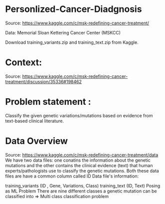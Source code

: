 # Personlized-Cancer-Diadgnosis

Source: https://www.kaggle.com/c/msk-redefining-cancer-treatment/

Data: Memorial Sloan Kettering Cancer Center (MSKCC)

Download training_variants.zip and training_text.zip from Kaggle.

# Context:
Source: https://www.kaggle.com/c/msk-redefining-cancer-treatment/discussion/35336#198462

# Problem statement :
Classify the given genetic variations/mutations based on evidence from text-based clinical literature.

# Data Overview
Source: https://www.kaggle.com/c/msk-redefining-cancer-treatment/data
We have two data files: one conatins the information about the genetic mutations and the other contains the clinical evidence (text) that human experts/pathologists use to classify the genetic mutations.
Both these data files are have a common column called ID
Data file's information:

training_variants (ID , Gene, Variations, Class)
training_text (ID, Text)
Posing as ML Problem
        There are nine different classes a genetic mutation can be classified into => Multi class classification problem   
